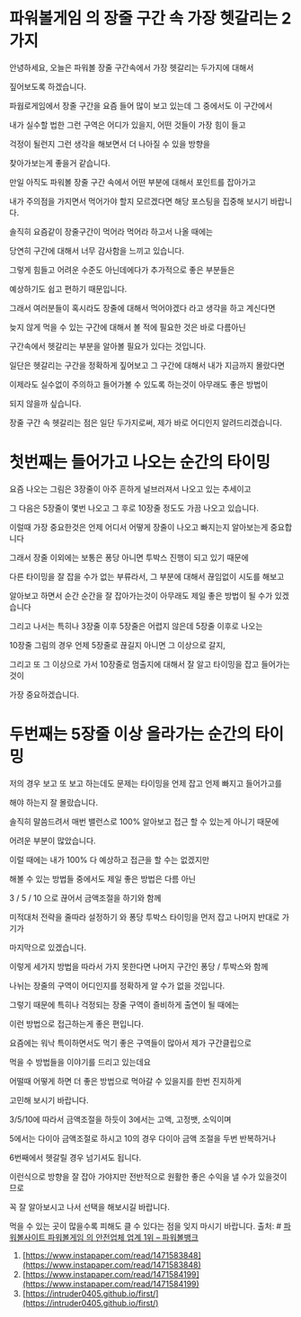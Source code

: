 # 파워볼게임 의 장줄 구간 속 가장 헷갈리는 2가지


안녕하세요, 오늘은 파워볼 장줄 구간속에서 가장 헷갈리는 두가지에 대해서

짚어보도록 하겠습니다.

파웝로게임에서 장줄 구간을 요즘 들어 많이 보고 있는데 그 중에서도 이 구간에서

내가 실수할 법한 그런 구역은 어디가 있을지, 어떤 것들이 가장 힘이 들고

걱정이 될런지 그런 생각을 해보면서 더 나아질 수 있을 방향을

찾아가보는게 좋을거 같습니다.

만일 아직도 파워볼 장줄 구간 속에서 어떤 부분에 대해서 포인트를 잡아가고

내가 주의점을 가지면서 먹어가야 할지 모르겠다면 해당 포스팅을 집중해 보시기 바랍니다.

  

솔직히 요즘같이 장줄구간이 먹어라 먹어라 하고서 나올 때에는

당연히 구간에 대해서 너무 감사함을 느끼고 있습니다.

그렇게 힘들고 어려운 수준도 아닌데에다가 추가적으로 좋은 부분들은

예상하기도 쉽고 편하기 때문입니다.

그래서 여러분들이 혹시라도 장줄에 대해서 먹어야겠다 라고 생각을 하고 계신다면

늦지 않게 먹을 수 있는 구간에 대해서 볼 적에 필요한 것은 바로 다름아닌

  

구간속에서 헷갈리는 부분을 알아볼 필요가 있다는 것입니다.

일단은 헷갈리는 구간을 정확하게 짚어보고 그 구간에 대해서 내가 지금까지 몰랐다면

이제라도 실수없이 주의하고 들어가볼 수 있도록 하는것이 아무래도 좋은 방법이

되지 않을까 싶습니다.

장줄 구간 속 헷갈리는 점은 일단 두가지로써, 제가 바로 어디인지 알려드리겠습니다.

  

# 첫번째는 들어가고 나오는 순간의 타이밍

  

요즘 나오는 그림은 3장줄이 아주 흔하게 널브러져서 나오고 있는 추세이고

그 다음은 5장줄이 몇번 나오고 그 후로 10장줄 정도도 가끔 나오고 있습니다.

이럴때 가장 중요한것은 언제 어디서 어떻게 장줄이 나오고 빠지는지 알아보는게 중요합니다

그래서 장줄 이외에는 보통은 퐁당 아니면 투박스 진행이 되고 있기 때문에

다른 타이밍을 잘 잡을 수가 없는 부류라서, 그 부분에 대해서 끊임없이 시도를 해보고

알아보고 하면서 순간 순간을 잘 잡아가는것이 아무래도 제일 좋은 방법이 될 수가 있겠습니다

그리고 나서는 특히나 3장줄 이후 5장줄은 어렵지 않은데 5장줄 이후로 나오는

10장줄 그림의 경우 언제 5장줄로 끊길지 아니면 그 이상으로 갈지,

그리고 또 그 이상으로 가서 10장줄로 멈출지에 대해서 잘 알고 타이밍을 잡고 들어가는것이

가장 중요하겠습니다.

  

# 두번째는 5장줄 이상 올라가는 순간의 타이밍

  

저의 경우 보고 또 보고 하는데도 문제는 타이밍을 언제 잡고 언제 빠지고 들어가고를

해야 하는지 잘 몰랐습니다.

솔직히 말씀드려서 매번 밸런스로 100% 알아보고 접근 할 수 있는게 아니기 때문에

어려운 부분이 많았습니다.

이럴 때에는 내가 100% 다 예상하고 접근을 할 수는 없겠지만

해볼 수 있는 방법들 중에서도 제일 좋은 방법은 다름 아닌

3 / 5 / 10 으로 끊어서 금액조절을 하기와 함께

미적대처 전략을 줄따라 설정하기 와 퐁당 투박스 타이밍을 먼저 잡고 나머지 반대로 가기가

  

마지막으로 있겠습니다.

이렇게 세가지 방법을 따라서 가지 못한다면 나머지 구간인 퐁당 / 투박스와 함께

나뉘는 장줄의 구역이 어디인지를 정확하게 알 수가 없을 것입니다.

그렇기 때문에 특히나 걱정되는 장줄 구역이 즐비하게 출연이 될 때에는

이런 방법으로 접근하는게 좋은 편입니다.

  

요즘에는 워낙 특이하면서도 먹기 좋은 구역들이 많아서 제가 구간클립으로

먹을 수 방법들을 이야기를 드리고 있는데요

어떨때 어떻게 하면 더 좋은 방법으로 먹아갈 수 있을지를 한번 진지하게

고민해 보시기 바랍니다.

3/5/10에 따라서 금액조절을 하듯이 3에서는 고액, 고정뱃, 소익이며

5에서는 다이아 금액조절로 하시고 10의 경우 다이아 금액 조절을 두번 반복하거나

6번째에서 헷갈릴 경우 넘기셔도 됩니다.

이런식으로 방향을 잘 잡아 가야지만 전반적으로 원활한 좋은 수익을 낼 수가 있을것이므로

꼭 잘 알아보시고 나서 선택을 해보시길 바랍니다.

먹을 수 있는 곳이 많을수록 피해도 클 수 있다는 점을 잊지 마시기 바랍니다.
출처: # [파워볼사이트 파워볼게임 의 안전업체 업계 1위 – 파워볼뱅크](https://kisc.io/)

 1. [https://www.instapaper.com/read/1471583848](https://www.instapaper.com/read/1471583848)
 2. [https://www.instapaper.com/read/1471584199](https://www.instapaper.com/read/1471584199)
 3. [https://intruder0405.github.io/first/](https://intruder0405.github.io/first/)

